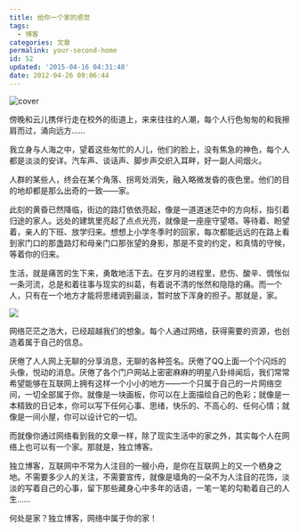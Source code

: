 ```yaml
---
title: 给你一个家的感觉
tags:
  - 博客
categories: 文章
permalink: your-second-home
id: 52
updated: '2015-04-16 04:31:48'
date: 2012-04-26 09:06:44
---
```


![cover](https://cat.yufan.me/cats/0142470Ox.jpg)

傍晚和云儿携伴行走在校外的街道上，来来往往的人潮，每个人行色匆匆的和我擦肩而过，涌向远方……

我立身与人海之中，望着这些匆忙的人儿，他们的脸上，没有焦急的神色，每个人都是淡淡的安详。汽车声、谈话声、脚步声交织入耳畔，好一副人间烟火。

人群的某些人，终会在某个角落、拐弯处消失，融入略微发昏的夜色里。他们的目的地却都是那么出奇的一致——家。

<!--more-->

此刻的黄昏已然降临，街边的路灯依依亮起，像是一道道迷茫中的方向标，指引着归途的家人。远处的建筑里亮起了点点光亮，就像是一座座守望塔。等待着、盼望着，亲人的下班、放学归来。想想上小学冬季时的回家，每次都能远远的在路上看到家门口的那盏路灯和母亲门口那张望的身影，那是不变的约定，和真情的守候，等着你的归来。

生活，就是痛苦的生下来，勇敢地活下去。在岁月的进程里，悲伤、酸辛、惆怅似一条河流，总是和着往事与现实的纠葛，有着说不清的怅然和隐隐的痛。而一个人，只有在一个地方才能将思绪调到最淡，暂时放下浑身的担子。那就是，家。

![](https://cat.yufan.me/cats/014247JuA.jpg)

网络茫茫之浩大，已经超越我们的想象。每个人通过网络，获得需要的资源，也创造着属于自己的信息。

厌倦了人人网上无聊的分享消息，无聊的各种签名。厌倦了QQ上面一个个闪烁的头像，悦动的消息。厌倦了各个门户网站上密密麻麻的明星八卦绯闻后，我们常常希望能够在互联网上拥有这样一个小小的地方——一个只属于自己的一片网络空间，一切全部属于你。就像是一块画板，你可以在上面描绘自己的色彩；就像是一本精致的日记本，你可以写下任何心事、思绪，快乐的、不高心的、任何心情；就像是一间小屋，你可以设计它的一切。

而就像你通过网络看到我的文章一样，除了现实生活中的家之外，其实每个人在网络上也可以有一个家。那就是，独立博客。

独立博客，互联网中不常为人注目的一艘小舟，是你在互联网上的又一个栖身之地。不需要多少人的关注，不需要宣传，就像是墙角的一朵不为人注目的花饰，淡淡的写着自己的心事，留下那些藏身心中多年的话语，一笔一笔的勾勒着自己的人生……

何处是家？独立博客，网络中属于你的家！
